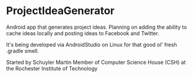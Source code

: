 ProjectIdeaGenerator
====================

Android app that generates project ideas. Planning on adding the ability to cache ideas locally and posting ideas to Facebook and Twitter.  

It's being developed via AndroidStudio on Linux for that good ol' fresh .gradle smell.

Started by 
Schuyler Martin
Member of Computer Science House (CSH) at the Rochester Institute of Technology
